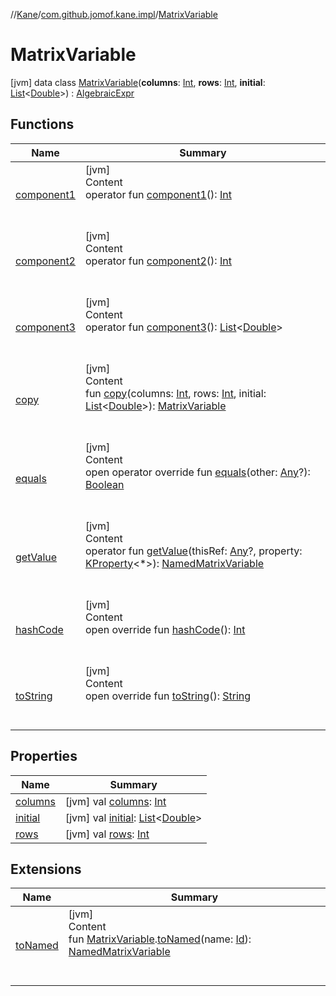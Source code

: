 //[Kane](../../index.md)/[com.github.jomof.kane.impl](../index.md)/[MatrixVariable](index.md)



# MatrixVariable  
 [jvm] data class [MatrixVariable](index.md)(**columns**: [Int](https://kotlinlang.org/api/latest/jvm/stdlib/kotlin/-int/index.html), **rows**: [Int](https://kotlinlang.org/api/latest/jvm/stdlib/kotlin/-int/index.html), **initial**: [List](https://kotlinlang.org/api/latest/jvm/stdlib/kotlin.collections/-list/index.html)<[Double](https://kotlinlang.org/api/latest/jvm/stdlib/kotlin/-double/index.html)>) : [AlgebraicExpr](../-algebraic-expr/index.md)   


## Functions  
  
|  Name|  Summary| 
|---|---|
| <a name="com.github.jomof.kane.impl/MatrixVariable/component1/#/PointingToDeclaration/"></a>[component1](component1.md)| <a name="com.github.jomof.kane.impl/MatrixVariable/component1/#/PointingToDeclaration/"></a>[jvm]  <br>Content  <br>operator fun [component1](component1.md)(): [Int](https://kotlinlang.org/api/latest/jvm/stdlib/kotlin/-int/index.html)  <br><br><br>
| <a name="com.github.jomof.kane.impl/MatrixVariable/component2/#/PointingToDeclaration/"></a>[component2](component2.md)| <a name="com.github.jomof.kane.impl/MatrixVariable/component2/#/PointingToDeclaration/"></a>[jvm]  <br>Content  <br>operator fun [component2](component2.md)(): [Int](https://kotlinlang.org/api/latest/jvm/stdlib/kotlin/-int/index.html)  <br><br><br>
| <a name="com.github.jomof.kane.impl/MatrixVariable/component3/#/PointingToDeclaration/"></a>[component3](component3.md)| <a name="com.github.jomof.kane.impl/MatrixVariable/component3/#/PointingToDeclaration/"></a>[jvm]  <br>Content  <br>operator fun [component3](component3.md)(): [List](https://kotlinlang.org/api/latest/jvm/stdlib/kotlin.collections/-list/index.html)<[Double](https://kotlinlang.org/api/latest/jvm/stdlib/kotlin/-double/index.html)>  <br><br><br>
| <a name="com.github.jomof.kane.impl/MatrixVariable/copy/#kotlin.Int#kotlin.Int#kotlin.collections.List[kotlin.Double]/PointingToDeclaration/"></a>[copy](copy.md)| <a name="com.github.jomof.kane.impl/MatrixVariable/copy/#kotlin.Int#kotlin.Int#kotlin.collections.List[kotlin.Double]/PointingToDeclaration/"></a>[jvm]  <br>Content  <br>fun [copy](copy.md)(columns: [Int](https://kotlinlang.org/api/latest/jvm/stdlib/kotlin/-int/index.html), rows: [Int](https://kotlinlang.org/api/latest/jvm/stdlib/kotlin/-int/index.html), initial: [List](https://kotlinlang.org/api/latest/jvm/stdlib/kotlin.collections/-list/index.html)<[Double](https://kotlinlang.org/api/latest/jvm/stdlib/kotlin/-double/index.html)>): [MatrixVariable](index.md)  <br><br><br>
| <a name="kotlin/Any/equals/#kotlin.Any?/PointingToDeclaration/"></a>[equals](../../com.github.jomof.kane.impl.types/-double-algebraic-type/index.md#%5Bkotlin%2FAny%2Fequals%2F%23kotlin.Any%3F%2FPointingToDeclaration%2F%5D%2FFunctions%2F-1708580935)| <a name="kotlin/Any/equals/#kotlin.Any?/PointingToDeclaration/"></a>[jvm]  <br>Content  <br>open operator override fun [equals](../../com.github.jomof.kane.impl.types/-double-algebraic-type/index.md#%5Bkotlin%2FAny%2Fequals%2F%23kotlin.Any%3F%2FPointingToDeclaration%2F%5D%2FFunctions%2F-1708580935)(other: [Any](https://kotlinlang.org/api/latest/jvm/stdlib/kotlin/-any/index.html)?): [Boolean](https://kotlinlang.org/api/latest/jvm/stdlib/kotlin/-boolean/index.html)  <br><br><br>
| <a name="com.github.jomof.kane.impl/MatrixVariable/getValue/#kotlin.Any?#kotlin.reflect.KProperty[*]/PointingToDeclaration/"></a>[getValue](get-value.md)| <a name="com.github.jomof.kane.impl/MatrixVariable/getValue/#kotlin.Any?#kotlin.reflect.KProperty[*]/PointingToDeclaration/"></a>[jvm]  <br>Content  <br>operator fun [getValue](get-value.md)(thisRef: [Any](https://kotlinlang.org/api/latest/jvm/stdlib/kotlin/-any/index.html)?, property: [KProperty](https://kotlinlang.org/api/latest/jvm/stdlib/kotlin.reflect/-k-property/index.html)<*>): [NamedMatrixVariable](../-named-matrix-variable/index.md)  <br><br><br>
| <a name="kotlin/Any/hashCode/#/PointingToDeclaration/"></a>[hashCode](../../com.github.jomof.kane.impl.types/-double-algebraic-type/index.md#%5Bkotlin%2FAny%2FhashCode%2F%23%2FPointingToDeclaration%2F%5D%2FFunctions%2F-1708580935)| <a name="kotlin/Any/hashCode/#/PointingToDeclaration/"></a>[jvm]  <br>Content  <br>open override fun [hashCode](../../com.github.jomof.kane.impl.types/-double-algebraic-type/index.md#%5Bkotlin%2FAny%2FhashCode%2F%23%2FPointingToDeclaration%2F%5D%2FFunctions%2F-1708580935)(): [Int](https://kotlinlang.org/api/latest/jvm/stdlib/kotlin/-int/index.html)  <br><br><br>
| <a name="com.github.jomof.kane.impl/MatrixVariable/toString/#/PointingToDeclaration/"></a>[toString](to-string.md)| <a name="com.github.jomof.kane.impl/MatrixVariable/toString/#/PointingToDeclaration/"></a>[jvm]  <br>Content  <br>open override fun [toString](to-string.md)(): [String](https://kotlinlang.org/api/latest/jvm/stdlib/kotlin/-string/index.html)  <br><br><br>


## Properties  
  
|  Name|  Summary| 
|---|---|
| <a name="com.github.jomof.kane.impl/MatrixVariable/columns/#/PointingToDeclaration/"></a>[columns](columns.md)| <a name="com.github.jomof.kane.impl/MatrixVariable/columns/#/PointingToDeclaration/"></a> [jvm] val [columns](columns.md): [Int](https://kotlinlang.org/api/latest/jvm/stdlib/kotlin/-int/index.html)   <br>
| <a name="com.github.jomof.kane.impl/MatrixVariable/initial/#/PointingToDeclaration/"></a>[initial](initial.md)| <a name="com.github.jomof.kane.impl/MatrixVariable/initial/#/PointingToDeclaration/"></a> [jvm] val [initial](initial.md): [List](https://kotlinlang.org/api/latest/jvm/stdlib/kotlin.collections/-list/index.html)<[Double](https://kotlinlang.org/api/latest/jvm/stdlib/kotlin/-double/index.html)>   <br>
| <a name="com.github.jomof.kane.impl/MatrixVariable/rows/#/PointingToDeclaration/"></a>[rows](rows.md)| <a name="com.github.jomof.kane.impl/MatrixVariable/rows/#/PointingToDeclaration/"></a> [jvm] val [rows](rows.md): [Int](https://kotlinlang.org/api/latest/jvm/stdlib/kotlin/-int/index.html)   <br>


## Extensions  
  
|  Name|  Summary| 
|---|---|
| <a name="com.github.jomof.kane.impl//toNamed/com.github.jomof.kane.impl.MatrixVariable#kotlin.Any/PointingToDeclaration/"></a>[toNamed](../to-named.md)| <a name="com.github.jomof.kane.impl//toNamed/com.github.jomof.kane.impl.MatrixVariable#kotlin.Any/PointingToDeclaration/"></a>[jvm]  <br>Content  <br>fun [MatrixVariable](index.md).[toNamed](../to-named.md)(name: [Id](../index.md#%5Bcom.github.jomof.kane.impl%2FId%2F%2F%2FPointingToDeclaration%2F%5D%2FClasslikes%2F-1708580935)): [NamedMatrixVariable](../-named-matrix-variable/index.md)  <br><br><br>

